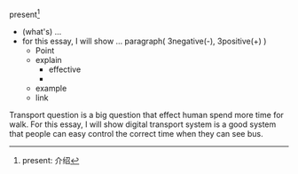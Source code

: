 present[^1]
- (what's) …
- for this essay, I will show …
  paragraph( 3negative(-), 3positive(+) )
  - Point
  - explain
    - effective
    - 
  - example
  - link





[^1]:present: 介绍

Transport question is a big question that effect human spend more time for walk. For this essay, I will show digital transport system is a good system that people can easy control the correct time when they can see bus. 